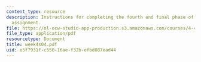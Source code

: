 ```yaml
---
content_type: resource
description: Instructions for completing the fourth and final phase of the first lab
  assignment.
file: https://ol-ocw-studio-app-production.s3.amazonaws.com/courses/4-411-building-technology-laboratory-spring-2004/e5f7931fc55016aef32befbd087ead44_week4s04.pdf
file_type: application/pdf
resourcetype: Document
title: week4s04.pdf
uid: e5f7931f-c550-16ae-f32b-efbd087ead44
---
```

